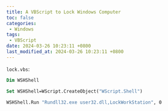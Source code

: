 ```yaml
---
title: A VBScript to Lock Windows Computer
toc: false
categories:
 - Windows
tags:
 - VBScript
date: 2024-03-26 10:23:11 +0800
last_modified_at: 2024-03-26 10:23:11 +0800
---
```


`lock.vbs`:

```vb
Dim WSHShell

Set WSHShell=WScript.CreateObject("WScript.Shell")

WSHShell.Run "Rundll32.exe user32.dll,LockWorkStation", 0
```

